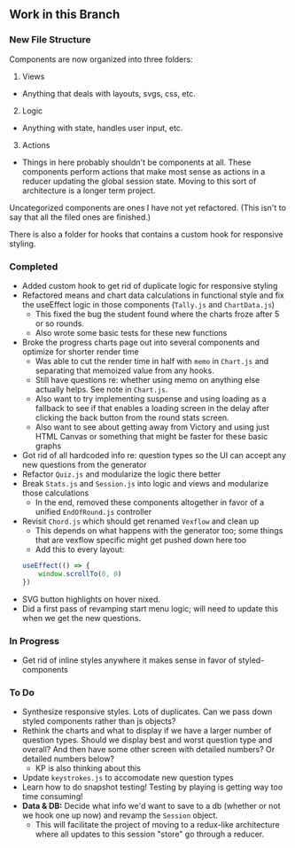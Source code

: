 ## Work in this Branch

### New File Structure
Components are now organized into three folders:

1. Views

  * Anything that deals with layouts, svgs, css, etc.

2. Logic

  * Anything with state, handles user input, etc.

3. Actions

  * Things in here probably shouldn't be components at all. These components perform actions that make most sense as actions in a reducer updating the global session state. Moving to this sort of architecture is a longer term project.

Uncategorized components are ones I have not yet refactored. (This isn't to say that all the filed ones are finished.)

There is also a folder for hooks that contains a custom hook for responsive styling.

### Completed
* Added custom hook to get rid of duplicate logic for responsive styling
* Refactored means and chart data calculations in functional style and fix the useEffect logic in those components (`Tally.js` and `ChartData.js`)
  * This fixed the bug the student found where the charts froze after 5 or so rounds.
  * Also wrote some basic tests for these new functions
* Broke the progress charts page out into several components and optimize for shorter render time
  * Was able to cut the render time in half with `memo` in `Chart.js` and separating that memoized value from any hooks.
  * Still have questions re: whether using memo on anything else actually helps. See note in `Chart.js`.
  * Also want to try implementing suspense and using loading as a fallback to see if that enables a loading screen in the delay after clicking the back button from the round stats screen.
  * Also want to see about getting away from Victory and using just HTML Canvas or something that might be faster for these basic graphs
* Got rid of all hardcoded info re: question types so the UI can accept any new questions from the generator
* Refactor `Quiz.js` and modularize the logic there better
* Break `Stats.js` and `Session.js` into logic and views and modularize those calculations
  * In the end, removed these components altogether in favor of a unified `EndOfRound.js` controller
* Revisit `Chord.js` which should get renamed `Vexflow` and clean up
  * This depends on what happens with the generator too; some things that are vexflow specific might get pushed down here too
  * Add this to every layout:
  ```js
  useEffect(() => {
      window.scrollTo(0, 0)
  })
  ```
* SVG button highlights on hover nixed.
* Did a first pass of revamping start menu logic; will need to update this when we get the new questions.


### In Progress
* Get rid of inline styles anywhere it makes sense in favor of styled-components


### To Do
* Synthesize responsive styles. Lots of duplicates. Can we pass down styled components rather than js objects?
* Rethink the charts and what to display if we have a larger number of question types. Should we display best and worst question type and overall? And then have some other screen with detailed numbers? Or detailed numbers below?
  * KP is also thinking about this
* Update `keystrokes.js` to accomodate new question types
* Learn how to do snapshot testing! Testing by playing is getting way too time consuming!
* **Data & DB:** Decide what info we'd want to save to a db (whether or not we hook one up now) and revamp the `Session` object.
  * This will facilitate the project of moving to a redux-like architecture where all updates to this session "store" go through a reducer.
